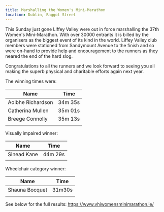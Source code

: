 ```yaml
---
title: Marshalling the Women's Mini-Marathon
location: Dublin, Baggot Street
---
```

This Sunday just gone Liffey Valley were out in force marshalling the 37th Women's 
Mini-Marathon. With over 30000 entrants it is billed by the organisers as the biggest
event of its kind in the world. Liffey Valley club members were stationed from Sandymount
Avenue to the finish and so were on-hand to provide help and encouragement
to the runners as they neared the end of the hard slog. 

Congratulations to all the runners and we look forward to seeing you all making the superb 
physical and charitable efforts again next year. 

The winning times were:

| Name                  | Time     |
|-----------------------|:--------:|
| Aoibhe Richardson     |  34m 35s |
| Catherina Mullen      |  35m 01s |
| Breege Connolly       |  35m 13s |
|                       |          |

Visually impaired winner:

| Name             | Time     |
|------------------|:--------:|
|Sinead Kane       | 44m 29s  | 
|                  |          |

Wheelchair category winner:

| Name             | Time     |
|------------------|:--------:|
|Shauna Bocquet    | 31m30s   |
|                  |          |

See below for the full results:
https://www.vhiwomensminimarathon.ie/
